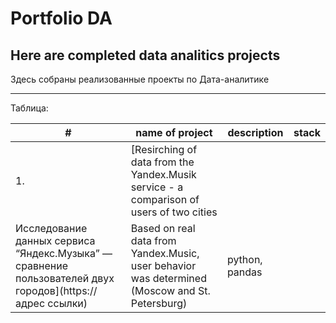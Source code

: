 # Portfolio DA
## Here are completed data analitics projects 

Здесь собраны реализованные проекты по Дата-аналитике
___

Таблица:

| #| name of project| description| stack|
|---|---------------|------------|------|
| 1.| [Resirching of data from the Yandex.Musik  service - a comparison of users of two cities
Исследование данных сервиса “Яндекс.Музыка” — сравнение пользователей двух городов](https://адрес ссылки)| Based on real data from Yandex.Music, user behavior was determined (Moscow and St. Petersburg)| python, pandas|
